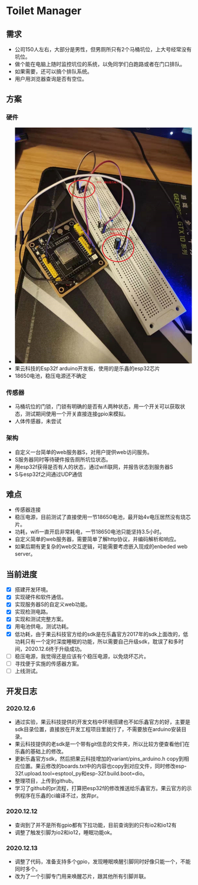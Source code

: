 # Toilet Manager
## 需求
* 公司150人左右，大部分是男性，但男厕所只有2个马桶坑位，上大号经常没有坑位。
* 做个能在电脑上随时监控坑位的系统，以免同学们白跑路或者在门口排队。
* 如果需要，还可以搞个排队系统。
* 用户用浏览器查询是否有空位。

## 方案
### 硬件
* ![](Doc/board.jpg)
* 果云科技的Esp32f arduino开发板，使用的是乐鑫的esp32芯片
* 18650电池，稳压电源还不确定
### 传感器
* 马桶坑位的门锁，门锁有明确的是否有人两种状态，用一个开关可以获取状态，测试期间使用一个开关直接连接gpio来模拟。
* 人体传感器，未尝试

### 架构
* 自定义一台简单的web服务器S，对用户提供web访问服务。
* S服务器同时等待硬件报告厕所坑位状态。
* 用esp32f获得是否有人的状态，通过wifi联网，并报告状态到服务器S
* S与esp32f之间通过UDP通信

## 难点
* 传感器连接
* 稳压电源，目前测试了直接使用一节18650电池，最开始4v电压居然没有烧芯片。
* 功耗，wifi一直开启非常耗电，一节18650电池只能坚持3.5小时。
* 自定义简单的web服务器，需要简单了解http协议，并编码解析和响应。
* 如果后期有更复杂的web交互逻辑，可能需要考虑嵌入现成的enbeded web server。

## 当前进度
- [x] 搭建开发环境。
- [x] 实现硬件和软件通信。
- [x] 实现服务器S的自定义web功能。
- [x] 实现检测电路。
- [x] 实现和测试完整方案。
- [x] 用电池供电，测试功耗。
- [x] 低功耗，由于果云科技官方给的sdk是在乐鑫官方2017年的sdk上面改的，低功耗只有一个定时深度睡眠的功能，所以需要自己升级sdk，耽误了和多时间，2020.12.6终于升级成功。
- [ ] 稳压电源，我觉得还是应该有个稳压电源，以免烧坏芯片。
- [ ] 寻找便于实施的传感器方案。
- [ ] 上线测试。

## 开发日志
### 2020.12.6
* 通过实验，果云科技提供的开发文档中环境搭建也不如乐鑫官方的好，主要是sdk目录位置，直接放在开发工程项目里就行了，不需要放在arduino安装目录。
* 果云科技提供的老sdk是一个带有git信息的文件夹，所以比较方便查看他们在乐鑫的基础上的修改。
* 更新乐鑫官方sdk，然后把果云科技增加的variant/pins_arduino.h copy到相应位置。果云修改的boards.txt中的内容也copy到对应文件，同时修改esp-32f.upload.tool=esptool_py和esp-32f.build.boot=dio。
* 整理项目，上传到github。
* 学习了github的pr流程，打算把esp32f的修改推送给乐鑫官方。果云官方的示例程序在乐鑫的ci编译不过，放弃pr。
### 2020.12.12
* 查询到了并不是所有gpio都有下拉功能，目前查询到的只有io2和io12有
* 调整了触发引脚为io2和io12，睡眠功能ok。
### 2020.12.13
* 调整了代码，准备支持多个gpio，发现睡眠唤醒引脚同时好像只能一个，不能同时多个。
* 改为了一个引脚专门用来唤醒芯片，跟其他所有引脚并联。